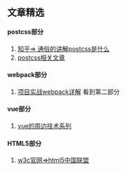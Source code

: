 ## 文章精选

#### postcss部分

1. [知乎=> 通俗的讲解postcss是什么](https://www.zhihu.com/question/46312839)
2. [postcss相关文章](https://www.w3cplus.com/blog/tags/516.html?page=1)

#### webpack部分

1. [项目实战webpack详解](https://segmentfault.com/a/1190000006843916)  看到第二部分

#### vue部分

1. [vue的周边技术系列](https://segmentfault.com/a/1190000010670186)

#### HTML5部分

1. [w3c官网=>html5中国联盟](http://www.html5plus.org/doc/h5p.html)

